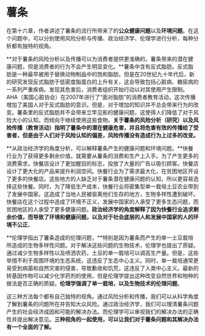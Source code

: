 # 薯条

在第十六章，作者讲述了薯条的流行所带来了的**公众健康问题**以及**环境问题**。在这个问题中，可以分别使用风险分析与传播、政治经济学、伦理学进行分析，每种分析都有独特的视角。

**对于薯条的风险分析以及传播可以为消费者提供更准确的，薯条带来的潜在健康问题，但是消费者的行为不会产生明显变化。**薯条中含有反式脂肪。反式脂肪是一种最早被用于替换动物制品中的饱和脂肪。但是在20世纪九十年代后，新的研究发现反式脂肪于低密度脂蛋白的上升有关，这会导致包括心脏病、糖尿病的一系列严重疾病。发现其危害后，消费者组织开始行动以对其使用产生限制。AHA（美国心脏协会）在2007年进行了“面对脂肪”的消费者教育活动，这次传播增加了美国人对于反式脂肪的意识。但是，对于增加的知识并不总会带来行为的改变。薯条里的反式脂肪并不会带来立竿见影的健康问题，这使得人们降低了对于风险大小的认知，而倾向于继续使用这些食物。**关于薯条的风险分析（研究）以及风险传播（教育活动）指明了薯条中的潜在健康危害，并且将危害有效的传播给了受害者，但是由于人们对于风险认知的偏差，风险传播没有造成行为上过多的改变。**

**从政治经济学的角度分析，可以解释薯条产生的健康问题和环境问题。**快餐行业为了获得更多剩余价值，就需要从薯条的消费和生产上入手。为了产生更多的消费需求，快餐店设计了更加醒目的标志，投放了大量的广告以吸引顾客。快餐店设计了更大化的产品来提升利润空间。快餐行业为了需求最大化，在贫困地区开设了更多的快餐店。这些地方的人缺乏对于薯条潜在健康问题的认知，所以更容易选择这些快餐。同时，为了降低生产成本，快餐行业将密集型单一栽培土豆农业带到了发展中国家。这造成了当地人民被驱离他们生存的地方，生物多样性遭到破坏。快餐店在这个过程中造成了环境不正义，发展中国家的人承受了更多生态问题，而贫困地区的人承受了更多健康问题。**政治经济学的角度解释了因为快餐行业追求剩余价值，而导致了环境和健康问题，以及对于社会底层的人和发展中国家的人的环境不公正**。

**伦理学指出了薯条造成的伦理问题，**特别是因为薯条而产生的单一土豆栽培所造成的生物多样性问题。对于解决这些问题的生物技术，伦理学也提出了质疑。通过减少生物多样性以及喷洒农药，土豆的单一栽培可以调高生产量。但是，这些举措不利于周围环境的生态系统，这违反了生态中心主义。同时，单一栽培通常更易受到病菌和自然灾害的侵害，导致歉收和饥荒，这违反了人类中心主义。最新的转基因作物可以减少化学药剂的使用，但是伦理学提出这种改变自然世界和物种的做法是否正确的质疑。**伦理学强调了单一栽培，以及生物技术的伦理问题**。

这三种方法每个都有自己独特的视角。通过风险分析和传播，我们可以从科学角度了解到薯条的问题所在并告知大众风险。通过政治经济学，我们可以理清薯条问题产生的社会经济成因和可能的解决办法。而伦理学可以审视我们的解决办法的正确性并提出解决意见。**三种视角的一起使用，可以让我们对于薯条问题和其解决办法有一个全面的了解。**















